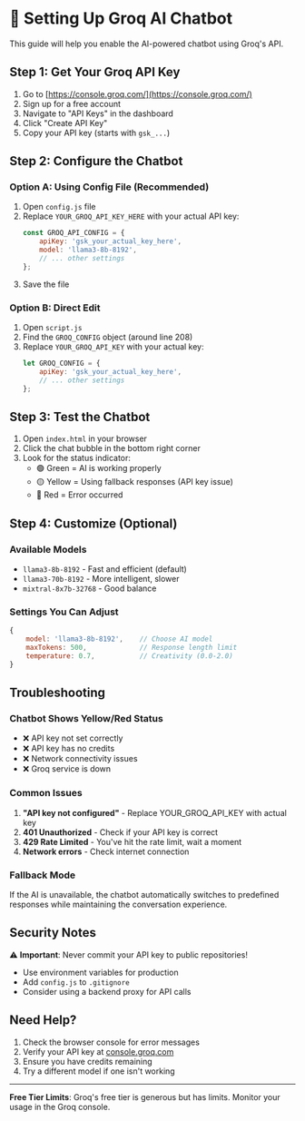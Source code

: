 # 🤖 Setting Up Groq AI Chatbot

This guide will help you enable the AI-powered chatbot using Groq's API.

## Step 1: Get Your Groq API Key

1. Go to [https://console.groq.com/](https://console.groq.com/)
2. Sign up for a free account
3. Navigate to "API Keys" in the dashboard
4. Click "Create API Key"
5. Copy your API key (starts with `gsk_...`)

## Step 2: Configure the Chatbot

### Option A: Using Config File (Recommended)

1. Open `config.js` file
2. Replace `YOUR_GROQ_API_KEY_HERE` with your actual API key:
   ```javascript
   const GROQ_API_CONFIG = {
       apiKey: 'gsk_your_actual_key_here',
       model: 'llama3-8b-8192',
       // ... other settings
   };
   ```
3. Save the file

### Option B: Direct Edit

1. Open `script.js`
2. Find the `GROQ_CONFIG` object (around line 208)
3. Replace `YOUR_GROQ_API_KEY` with your actual key:
   ```javascript
   let GROQ_CONFIG = {
       apiKey: 'gsk_your_actual_key_here',
       // ... other settings
   };
   ```

## Step 3: Test the Chatbot

1. Open `index.html` in your browser
2. Click the chat bubble in the bottom right corner
3. Look for the status indicator:
   - 🟢 Green = AI is working properly
   - 🟡 Yellow = Using fallback responses (API key issue)
   - 🔴 Red = Error occurred

## Step 4: Customize (Optional)

### Available Models
- `llama3-8b-8192` - Fast and efficient (default)
- `llama3-70b-8192` - More intelligent, slower
- `mixtral-8x7b-32768` - Good balance

### Settings You Can Adjust
```javascript
{
    model: 'llama3-8b-8192',    // Choose AI model
    maxTokens: 500,             // Response length limit
    temperature: 0.7,           // Creativity (0.0-2.0)
}
```

## Troubleshooting

### Chatbot Shows Yellow/Red Status
- ❌ API key not set correctly
- ❌ API key has no credits
- ❌ Network connectivity issues
- ❌ Groq service is down

### Common Issues
1. **"API key not configured"** - Replace YOUR_GROQ_API_KEY with actual key
2. **401 Unauthorized** - Check if your API key is correct
3. **429 Rate Limited** - You've hit the rate limit, wait a moment
4. **Network errors** - Check internet connection

### Fallback Mode
If the AI is unavailable, the chatbot automatically switches to predefined responses while maintaining the conversation experience.

## Security Notes

⚠️ **Important**: Never commit your API key to public repositories!

- Use environment variables for production
- Add `config.js` to `.gitignore`
- Consider using a backend proxy for API calls

## Need Help?

1. Check the browser console for error messages
2. Verify your API key at [console.groq.com](https://console.groq.com/)
3. Ensure you have credits remaining
4. Try a different model if one isn't working

---

**Free Tier Limits**: Groq's free tier is generous but has limits. Monitor your usage in the Groq console.